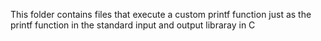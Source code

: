 This folder contains files that execute a custom printf function just as the printf function in the standard input and
output libraray in C 
